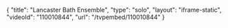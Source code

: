 {
    "title": "Lancaster Bath Ensemble",
    "type": "solo",
    "layout": "iframe-static",
    "videoId": "110010844",
    "url": "\/tvpembed\/110010844"
}